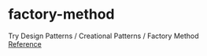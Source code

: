 # factory-method

Try Design Patterns / Creational Patterns / Factory Method  
[Reference](https://refactoring.guru/design-patterns/factory-method)

